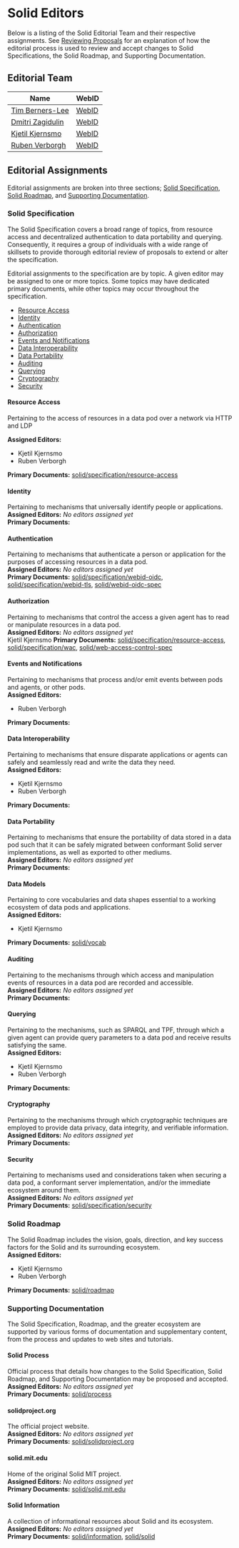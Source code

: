 # Solid Editors

Below is a listing of the Solid Editorial Team and their respective assignments. See [Reviewing Proposals](README.md#reviewing-proposals.md) for an explanation of how the editorial process is used to review and accept changes to Solid Specifications, the Solid Roadmap, and Supporting Documentation.

## Editorial Team

| Name      | WebID      |
| --------- | ---------- |
| [Tim Berners-Lee](https://github.com/timbl) | [WebID](https://www.w3.org/People/Berners-Lee/card#i) |
| [Dmitri Zagidulin](https://github.com/dmitrizagidulin) | [WebID](https://dz.solid.community/profile/card#me) |
| [Kjetil Kjernsmo](https://github.com/kjetilk) | [WebID](https://solid.kjernsmo.net/profile/card#me) |
| [Ruben Verborgh](https://github.com/RubenVerborgh) | [WebID](https://ruben.verborgh.org/profile/#me) |

## Editorial Assignments

Editorial assignments are broken into three sections; [Solid Specification](#solid-specification), [Solid Roadmap](#solid-roadmap), and [Supporting Documentation](#supporting-documentation).

### Solid Specification

The Solid Specification covers a broad range of topics, from resource access and decentralized authentication to data portability and querying. Consequently, it requires a group of individuals with a wide range of skillsets to provide thorough editorial review of proposals to extend or alter the specification.

Editorial assignments to the specification are by topic. A given editor may be assigned to one or more topics. Some topics may have dedicated primary documents, while other topics may occur throughout the specification.

-   [Resource Access](#resource-access)
-   [Identity](#identity)
-   [Authentication](#authentication)
-   [Authorization](#authorization)
-   [Events and Notifications](#events-and-notifications)
-   [Data Interoperability](#data-interoperability)
-   [Data Portability](#data-portability)
-   [Auditing](#auditing)
-   [Querying](#querying)
-   [Cryptography](#cryptography)
-   [Security](#security)

#### Resource Access
Pertaining to the access of resources in a data pod over a network via HTTP and LDP  

__Assigned Editors:__
- Kjetil Kjernsmo
- Ruben Verborgh

__Primary Documents:__  [solid/specification/resource-access](https://github.com/solid/specification/blob/master/main/resource-access.bs)

#### Identity
Pertaining to mechanisms that universally identify people or applications.  
__Assigned Editors:__  *No editors assigned yet*   
__Primary Documents:__

#### Authentication
Pertaining to mechanisms that authenticate a person or application for the purposes of accessing resources in a data pod.  
__Assigned Editors:__  *No editors assigned yet*   
__Primary Documents:__ [solid/specification/webid-oidc](https://github.com/solid/specification/tree/master/webid-oidc), [solid/specification/webid-tls](https://github.com/solid/specification/tree/master/webid-tls), [solid/webid-oidc-spec](https://github.com/solid/webid-oidc-spec)

#### Authorization
Pertaining to mechanisms that control the access a given agent has to read or manipulate resources in a data pod.  
__Assigned Editors:__  *No editors assigned yet*   
                       Kjetil Kjernsmo
__Primary Documents:__ [solid/specification/resource-access](https://github.com/solid/specification/blob/master/main/resource-access.bs), [solid/specification/wac](https://github.com/solid/specification/tree/master/wac), [solid/web-access-control-spec](https://github.com/solid/web-access-control-spec)

#### Events and Notifications
Pertaining to mechanisms that process and/or emit events between pods and agents, or other pods.  
__Assigned Editors:__
- Ruben Verborgh

__Primary Documents:__

#### Data Interoperability
Pertaining to mechanisms that ensure disparate applications or agents can safely and seamlessly read and write the data they need.  
__Assigned Editors:__
- Kjetil Kjernsmo
- Ruben Verborgh

__Primary Documents:__

#### Data Portability
Pertaining to mechanisms that ensure the portability of data stored in a data pod such that it can be safely migrated between conformant Solid server implementations, as well as exported to other mediums.  
__Assigned Editors:__  *No editors assigned yet*   
__Primary Documents:__

#### Data Models
Pertaining to core vocabularies and data shapes essential to a working ecosystem of data pods and applications.  
__Assigned Editors:__
- Kjetil Kjernsmo

__Primary Documents:__ [solid/vocab](https://github.com/solid/vocab)

#### Auditing
Pertaining to the mechanisms through which access and manipulation events of resources in a data pod are recorded and accessible.  
__Assigned Editors:__  *No editors assigned yet*   
__Primary Documents:__

#### Querying
Pertaining to the mechanisms, such as SPARQL and TPF, through which a given agent can provide query parameters to a data pod and receive results satisfying the same.  
__Assigned Editors:__
- Kjetil Kjernsmo
- Ruben Verborgh

__Primary Documents:__

#### Cryptography
Pertaining to the mechanisms through which cryptographic techniques are employed to provide data privacy, data integrity, and verifiable information.  
__Assigned Editors:__ *No editors assigned yet*    
__Primary Documents:__

#### Security
Pertaining to mechanisms used and considerations taken when securing a data pod, a conformant server implementation, and/or the immediate ecosystem around them.  
__Assigned Editors:__ *No editors assigned yet*  
__Primary Documents:__ [solid/specification/security](https://github.com/solid/specification/blob/master/main/security.bs)

### Solid Roadmap

The Solid Roadmap includes the vision, goals, direction, and key success factors for the Solid and its surrounding ecosystem.  
__Assigned Editors:__
- Kjetil Kjernsmo
- Ruben Verborgh

__Primary Documents:__ [solid/roadmap](https://github.com/solid/roadmap)

### Supporting Documentation

The Solid Specification, Roadmap, and the greater ecosystem are supported by various forms of documentation and supplementary content, from the process and updates to web sites and tutorials.

#### Solid Process
Official process that details how changes to the Solid Specification, Solid Roadmap, and Supporting Documentation may be proposed and accepted.  
__Assigned Editors:__ *No editors assigned yet*  
__Primary Documents:__ [solid/process](https://github.com/solid/process)

#### solidproject.org
The official project website.  
__Assigned Editors:__ *No editors assigned yet*  
__Primary Documents:__ [solid/solidproject.org](https://github.com/solid/solidproject.org)

#### solid.mit.edu
Home of the original Solid MIT project.  
__Assigned Editors:__ *No editors assigned yet*  
__Primary Documents:__ [solid/solid.mit.edu](https://github.com/solid/solid.mit.edu)

#### Solid Information
A collection of informational resources about Solid and its ecosystem.
__Assigned Editors:__ *No editors assigned yet*  
__Primary Documents:__ [solid/information](https://github.com/solid/information), [solid/solid](https://github.com/solid/solid)